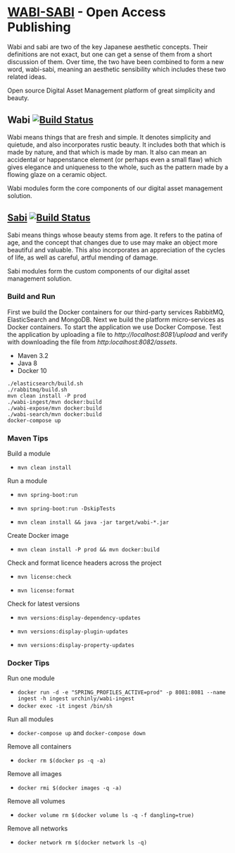 # [WABI-SABI](https://github.com/urchinly/wabi-sabi) - Open Access Publishing

Wabi and sabi are two of the key Japanese aesthetic concepts. Their definitions are not exact, but one can get a sense of them from a short discussion of them. Over time, the two have been combined to form a new word, wabi-sabi, meaning an aesthetic sensibility which includes these two related ideas. 

Open source Digital Asset Management platform of great simplicity and beauty.

## Wabi [![Build Status](https://travis-ci.org/urchinly/wabi.svg?branch=master)](https://travis-ci.org/urchinly/wabi)

Wabi means things that are fresh and simple. It denotes simplicity and quietude, and also incorporates rustic beauty. It includes both that which is made by nature, and that which is made by man. It also can mean an accidental or happenstance element (or perhaps even a small flaw) which gives elegance and uniqueness to the whole, such as the pattern made by a flowing glaze on a ceramic object.

Wabi modules form the core components of our digital asset management solution.

## [Sabi](https://github.com/urchinly/sabi) [![Build Status](https://travis-ci.org/urchinly/sabi.svg?branch=master)](https://travis-ci.org/urchinly/sabi)

Sabi means things whose beauty stems from age. It refers to the patina of age, and the concept that changes due to use may make an object more beautiful and valuable. This also incorporates an appreciation of the cycles of life, as well as careful, artful mending of damage.

Sabi modules form the custom components of our digital asset management solution.

### Build and Run

First we build the Docker containers for our third-party services RabbitMQ, ElasticSearch and MongoDB. Next we build the platform micro-services as Docker containers.
To start the application we use Docker Compose. Test the application by uploading a file to _http://localhost:8081/upload_ and verify with downloading the file from _http:localhost:8082/assets_.

- Maven 3.2
- Java 8
- Docker 10

```
./elasticsearch/build.sh
./rabbitmq/build.sh
mvn clean install -P prod
./wabi-ingest/mvn docker:build
./wabi-expose/mvn docker:build
./wabi-search/mvn docker:build
docker-compose up
```

### Maven Tips

Build a module

* `mvn clean install`

Run a module

* `mvn spring-boot:run`

* `mvn spring-boot:run -DskipTests`

* `mvn clean install && java -jar target/wabi-*.jar`

Create Docker image

* `mvn clean install -P prod && mvn docker:build`

Check and format licence headers across the project

* `mvn license:check` 

* `mvn license:format` 

Check for latest versions

* `mvn versions:display-dependency-updates` 

* `mvn versions:display-plugin-updates`

* `mvn versions:display-property-updates`

### Docker Tips

Run one module

* `docker run -d -e "SPRING_PROFILES_ACTIVE=prod" -p 8081:8081 --name ingest -h ingest urchinly/wabi-ingest`
* `docker exec -it ingest /bin/sh`

Run all modules

* `docker-compose up` and `docker-compose down`

Remove all containers

* `docker rm $(docker ps -q -a)`

Remove all images

* `docker rmi $(docker images -q -a)`

Remove all volumes

* `docker volume rm $(docker volume ls -q -f dangling=true)`

Remove all networks

* `docker network rm $(docker network ls -q)`

